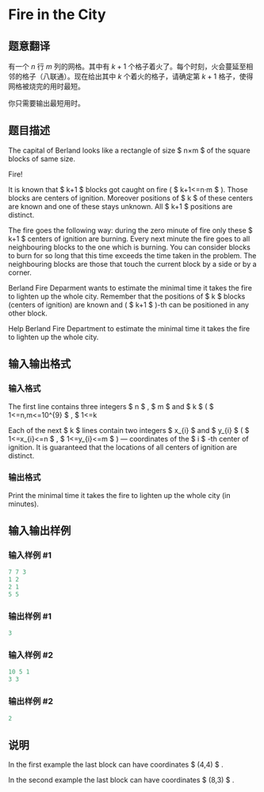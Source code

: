 # Fire in the City

## 题意翻译

有一个 $n$ 行 $m$ 列的网格。其中有 $k+1$ 个格子着火了。每个时刻，火会蔓延至相邻的格子（八联通）。现在给出其中 $k$ 个着火的格子，请确定第 $k+1$ 格子，使得网格被烧完的用时最短。

你只需要输出最短用时。

## 题目描述

The capital of Berland looks like a rectangle of size $ n×m $ of the square blocks of same size.

Fire!

It is known that $ k+1 $ blocks got caught on fire ( $ k+1<=n·m $ ). Those blocks are centers of ignition. Moreover positions of $ k $ of these centers are known and one of these stays unknown. All $ k+1 $ positions are distinct.

The fire goes the following way: during the zero minute of fire only these $ k+1 $ centers of ignition are burning. Every next minute the fire goes to all neighbouring blocks to the one which is burning. You can consider blocks to burn for so long that this time exceeds the time taken in the problem. The neighbouring blocks are those that touch the current block by a side or by a corner.

Berland Fire Deparment wants to estimate the minimal time it takes the fire to lighten up the whole city. Remember that the positions of $ k $ blocks (centers of ignition) are known and ( $ k+1 $ )-th can be positioned in any other block.

Help Berland Fire Department to estimate the minimal time it takes the fire to lighten up the whole city.

## 输入输出格式

### 输入格式

The first line contains three integers $ n $ , $ m $ and $ k $ ( $ 1<=n,m<=10^{9} $ , $ 1<=k

Each of the next $ k $ lines contain two integers $ x_{i} $ and $ y_{i} $ ( $ 1<=x_{i}<=n $ , $ 1<=y_{i}<=m $ ) — coordinates of the $ i $ -th center of ignition. It is guaranteed that the locations of all centers of ignition are distinct.

### 输出格式

Print the minimal time it takes the fire to lighten up the whole city (in minutes).

## 输入输出样例

### 输入样例 #1

```cpp
7 7 3
1 2
2 1
5 5

```
### 输出样例 #1

```cpp
3

```
### 输入样例 #2

```cpp
10 5 1
3 3

```
### 输出样例 #2

```cpp
2

```
## 说明

In the first example the last block can have coordinates $ (4,4) $ .

In the second example the last block can have coordinates $ (8,3) $ .

